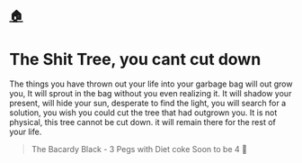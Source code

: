 [🏠](./README.md)
---

# The Shit Tree, you cant cut down

The things you have thrown out your life into your garbage bag will out grow you, It will sprout in the bag without you even realizing it. It will shadow your present, will hide your sun, desperate to find the light, you will search for a solution, you wish you could cut the tree that had outgrown you. It is not physical, this tree cannot be cut down. it will remain there for the rest of your life.
 
> The Bacardy Black - 3 Pegs with Diet coke
> Soon to be 4 🍻